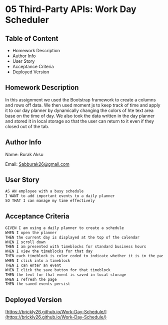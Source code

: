 # 05 Third-Party APIs: Work Day Scheduler

## Table of Content

- Homework Description
- Author Info
- User Story
- Acceptance Criteria
- Deployed Version

## Homework Description

In this assignment we used the Bootstrap framework to create a columns and rows off data. We then used moment js to keep track of time and apply it to our day planner by dynamically changing the colors of hte text area base on the time of day. We also took the data written in the day planner and stored it in local storage so that the user can return to it even if they closed out of the tab.

## Author Info

Name: Burak Aksu

Email: Sabburak26@gmail.com

## User Story

```md
AS AN employee with a busy schedule
I WANT to add important events to a daily planner
SO THAT I can manage my time effectively
```

## Acceptance Criteria

```md
GIVEN I am using a daily planner to create a schedule
WHEN I open the planner
THEN the current day is displayed at the top of the calendar
WHEN I scroll down
THEN I am presented with timeblocks for standard business hours
WHEN I view the timeblocks for that day
THEN each timeblock is color coded to indicate whether it is in the past, present, or future
WHEN I click into a timeblock
THEN I can enter an event
WHEN I click the save button for that timeblock
THEN the text for that event is saved in local storage
WHEN I refresh the page
THEN the saved events persist
```
## Deployed Version

[https://brickly26.github.io/Work-Day-Schedule/](https://brickly26.github.io/Work-Day-Schedule/)